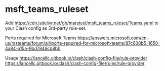 # msft_teams_ruleset

Add https://cdn.jsdelivr.net/gh/marsteel/msft_teams_ruleset/Teams.yaml to your Clash config as 3rd-party rule-set.


Ports required for Microsoft Teams
https://answers.microsoft.com/en-us/msteams/forum/all/ports-required-for-microsoft-teams/87c608b5-1650-4a84-a15a-9bd7846cb8bb

Usage
https://lancellc.gitbook.io/clash/clash-config-file/rule-provider
https://lancellc.gitbook.io/clash/clash-config-file/rules/rule-provider
